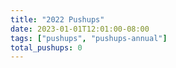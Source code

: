 ```yaml
---
title: "2022 Pushups"
date: 2023-01-01T12:01:00-08:00
tags: ["pushups", "pushups-annual"]
total_pushups: 0
---
```


